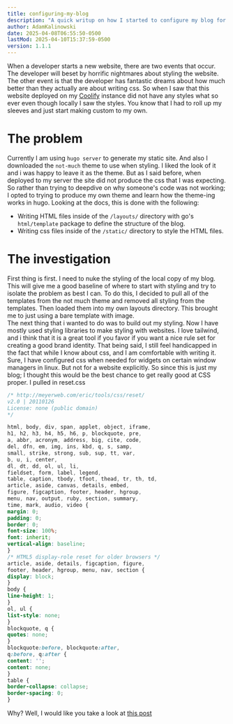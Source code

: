 ```yaml
---
title: configuring-my-blog
description: "A quick writup on how I started to configure my blog for my own happiness."
author: AdamKalinowski
date: 2025-04-08T06:55:50-0500
lastMod: 2025-04-10T15:37:59-0500
version: 1.1.1
---
```


When a developer starts a new website, there are two events that occur. The developer will beset by horrific nightmares about styling the website. The other event is that the developer has fantastic dreams about how much better than they actually are about writing css. So when I saw that this website deployed on my [Coolify](https://coolify.io/docs/) instance did not have any styles what so ever even though locally I saw the styles. You know that I had to roll up my sleeves and just start making custom to my own.


# The problem 

Currently I am using `hugo server` to generate my static site. And also I downloaded the `not-much` theme to use when styling. I liked the look of it and i was happy to leave it as the theme. But as I said before, when deployed to my server the site did not produce the css that I was expecting. So rather than trying to deepdive on why someone's code was not working; I opted to trying to produce my own theme and learn how the theme-ing works in hugo. 
Looking at the docs, this is done with the following:  
- Writing HTML files inside of the `/layouts/` directory with go's `html/template` package to define the structure of the blog.
- Writing css files inside of the `/static/` directory to style the HTML files. 


# The investigation 

First thing is first. I need to nuke the styling of the local copy of my blog. This will give me a good baseline of where to start with styling and try to isolate the problem as best I can. To do this, I decided to pull all of the templates from the not much theme and removed all styling from the templates. Then loaded them into my own layouts directory. This brought me to just using a bare template with image.  
The next thing that i wanted to do was to build out my styling. Now I have mostly used styling libraries to make styling with websites. I love tailwind, and i think that it is a great tool if you favor if you want a nice rule set for creating a good brand identity. That being said, I still feel handicapped in the fact that while I know about css, and I am comfortable with writing it. Sure, I have configured css when needed for widgets on certain window managers in linux. But not for a website explicitly. So since this is just my blog; I thought this would be the best chance to get really good at CSS proper. 
I pulled in reset.css 
```css
/* http://meyerweb.com/eric/tools/css/reset/ 
v2.0 | 20110126
License: none (public domain)
*/

html, body, div, span, applet, object, iframe,
h1, h2, h3, h4, h5, h6, p, blockquote, pre,
a, abbr, acronym, address, big, cite, code,
del, dfn, em, img, ins, kbd, q, s, samp,
small, strike, strong, sub, sup, tt, var,
b, u, i, center,
dl, dt, dd, ol, ul, li,
fieldset, form, label, legend,
table, caption, tbody, tfoot, thead, tr, th, td,
article, aside, canvas, details, embed, 
figure, figcaption, footer, header, hgroup, 
menu, nav, output, ruby, section, summary,
time, mark, audio, video {
margin: 0;
padding: 0;
border: 0;
font-size: 100%;
font: inherit;
vertical-align: baseline;
}
/* HTML5 display-role reset for older browsers */
article, aside, details, figcaption, figure, 
footer, header, hgroup, menu, nav, section {
display: block;
}
body {
line-height: 1;
}
ol, ul {
list-style: none;
}
blockquote, q {
quotes: none;
}
blockquote:before, blockquote:after,
q:before, q:after {
content: '';
content: none;
}
table {
border-collapse: collapse;
border-spacing: 0;
}
``` 
Why? Well, I would like you take a look at [this post](https://meyerweb.com/eric/thoughts/2007/04/18/reset-reasoning/)



